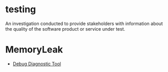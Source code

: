 # testing
An investigation conducted to provide stakeholders with information about the quality of the software product or service under test.


# MemoryLeak

 * [Debug Diagnostic Tool](https://www.microsoft.com/en-us/download/details.aspx?id=49924)
